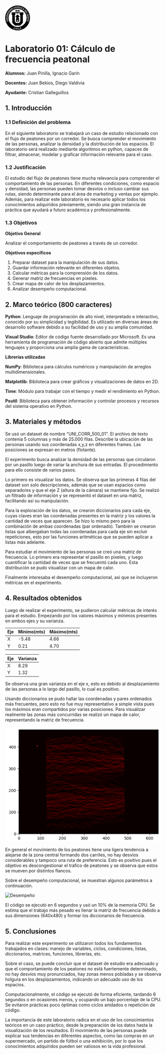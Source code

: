 ![Logo UCN](60x60-ucn-negro.png)
# Laboratorio 01: Cálculo de frecuencia peatonal 

**Alumnos:** Juan Pinilla, Ignacio Garín

**Docentes:** Juan Bekios, Diego Valdivia

**Ayudante:** Cristian Galleguillos

## 1. Introducción 

### 1.1 Definición del problema 

En el siguiente laboratorio se trabajará un caso de estudio relacionado con el flujo de peatones por un corredor. Se busca comprender el movimiento de las personas, analizar la densidad y la distribución de los espacios. El laboratorio será realizado mediante algoritmos en python, capaces de filtrar, almacenar, modelar y graficar información relevante para el caso.


### 1.2 Justificación 

El estudio del flujo de peatones tiene mucha relevancia para comprender el comportamiento de las personas. En diferentes condiciones, como espacio y densidad, las personas pueden tomar desvíos o incluso cambiar sus rutas, siendo determinante para el área de marketing y ventas por ejemplo. Además, para realizar este laboratorio es necesario aplicar todos los conocimientos adquiridos previamente, siendo una gran instancia de práctica que ayudará a futuro académica y profesionalmente. 

### 1.3 Objetivos 

**Objetivo General**

Analizar el comportamiento de peatones a través de un corredor.

**Objetivos específicos**

1. Preparar dataset para la manipulación de sus datos.
2. Guardar información relevante en diferentes objetos.
3. Calcular métricas para la comprensión de los datos.
4. Generar matriz de frecuencias en pixeles.
5. Crear mapa de calor de los desplazamientos.
6. Analizar desempeño computacional.

## 2. Marco teórico (800 caracteres)

**Python**: Lenguaje de programación de alto nivel, interpretado e interactivo, conocido por su simplicidad y legibilidad. Es utilizado en diversas áreas de desarrollo software debido a su facilidad de uso y su amplia comunidad.

**Visual Studio**: Editor de código fuente desarrollado por Microsoft. Es una herramienta de programación de código abierto que admite múltiples lenguajes y proporciona una amplia gama de características.

**Librerías utilizadas**

**NumPy**: Biblioteca para cálculos numéricos y manipulación de arreglos multidimensionales.

**Matplotlib**: Biblioteca para crear gráficos y visualizaciones de datos en 2D.

**Time**: Módulo para trabajar con el tiempo y medir el rendimiento en Python.

**Psutil**: Biblioteca para obtener información y controlar procesos y recursos del sistema operativo en Python.

## 3. Materiales y métodos

Se usó un dataset de nombre "UNI_CORR_500_01". El archivo de texto contenía 5 columnas y más de 25.000 filas. Describe la ubicación de las personas usando sus coordenadas x,y,z en diferentes frames. Las posiciones se expresan en metros (flotante).

El experimento busca analizar la densidad de las personas que circularon por un pasillo luego de variar la anchura de sus entradas. El procedimiento para ello consiste de varios pasos.

Lo primero es visualizar los datos. Se observa que las primeras 4 filas del dataset son solo descripciones, además que se usan espacios como separadores y que el eje Z (altura de la cámara) se mantiene fijo. Se realizó un filtrado de información y se representó el dataset en una matriz, facilitando así su manipulación.

Para la exploración de los datos, se crearon diccionarios para cada eje, cuyas claves eran las coordenadas presentes en la matriz y los valores la cantidad de veces que aparecen. Se hizo lo mismo pero para la combinación de ambas coordenadas (par ordenado).
También se crearon listas que albergaban todas las coordenadas para cada eje sin excluir repeticiones, esto por las funciones aritméticas que se pueden aplicar a listas más adelante. 

Para estudiar el movimiento de las personas se creó una matriz de frecuencia. Lo primero era representar el pasillo en pixeles, y luego cuantificar la cantidad de veces que se frecuentó cada uno. Esta distribución se pudo visualizar con un mapa de calor.

Finalmente interesaba el desempeño computacional, así que se incluyeron métricas en el experimento.

## 4. Resultados obtenidos

Luego de realizar el experimento, se pudieron calcular métricas de interés para el estudio. Empezando por los valores máximos y mínimos presentes en ambos ejes y su varianza.

| Eje   | Mínimo(mts) |  Máximo(mts) |
|-----------------------|----------------------------|-------------------------|
| X |-5.48 |4.66|
Y |0.21|4.70

| Eje   | Varianza |
|-----------------------|------------------------|
| X |8.29|
Y |1.32|

Se observa una gran varianza en el eje x, esto es debido al desplazamiento de las personas a lo largo del pasillo, lo cual es positivo.

Usando diccionarios se pudo hallar las coordenadas y pares ordenados más frecuentes, pero esto no fue muy representativo a simple vista pues los máximos eran compartidos por varias posiciones. Para visualizar realmente las zonas más concurridas se realizó un mapa de calor, representando la matriz de frecuencia.

![Mapa de calor](mapaDeCalor.png)

En general el movimiento de los peatones tiene una ligera tendencia a alejarse de la zona central formando dos carriles, no hay desvíos considerables y tampoco una ruta de preferencia. Esto es positivo pues el objetivo es descongestionar el tráfico de peatones y se observa que estos se mueven por distintos flancos.

Sobre el desempeño computacional, se muestran algunos parámetros a continuación.

![Desempeño](desempe%C3%B1oComputacional.png)

El código se ejecutó en 6 segundos y usó un 10% de la memoria CPU. Se estima que el trabajo más pesado es llenar la matriz de frecuencia debido a sus dimensiones (640x480) y formar los diccionarios de frecuencia.

## 5. Conclusiones

Para realizar este experimento se utilizaron todos los fundamentos trabajados en clases: manejo de variables, ciclos, condiciones, listas, diccionarios, matrices, funciones, librerías, etc. 

Sobre el caso, se puede concluir que el dataset de estudio era adecuado y que el comportamiento de los peatones no está fuertemente determinado, no hay desvíos muy pronunciados, hay zonas menos pobladas y se observa holgura en los desplazamientos, indicando un adecuado uso de los espacios.

Computacionalmente, el código se ejecutó de forma eficiente, tardando 6 segundos o en ocasiones menos, y ocupando un bajo porcentaje de la CPU. Se evitaron prácticas poco óptimas como ciclos anidados o repetición de código.

La importancia de este laboratorio radica en el uso de los conocimientos teóricos en un caso práctico, desde la preparación de los datos hasta la visualización de los resultados. El movimiento de las personas puede explicar sus tendencias en diferentes aspectos, como las compras en un supermercado, un partido de fútbol o una exhibición, por lo que los conocimientos adquiridos pueden ser valiosos en la vida profesional.